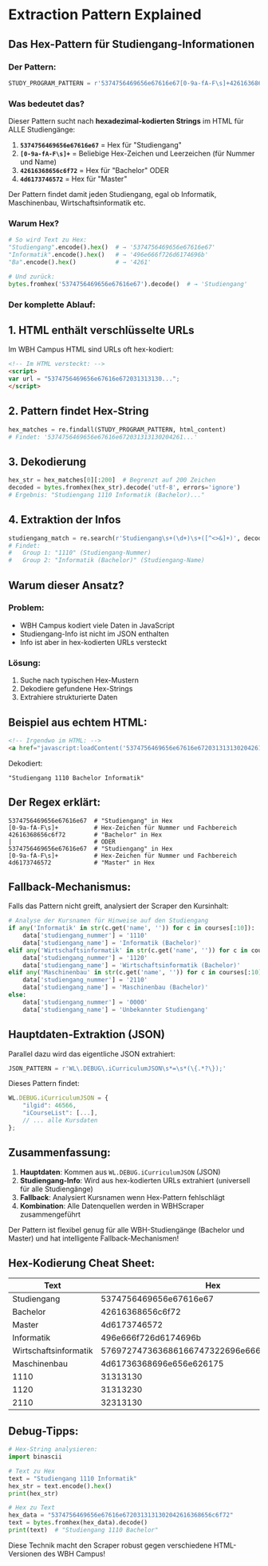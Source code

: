 # Extraction Pattern Explained

## Das Hex-Pattern für Studiengang-Informationen

### Der Pattern:
```python
STUDY_PROGRAM_PATTERN = r'5374756469656e67616e67[0-9a-fA-F\s]+42616368656c6f72|5374756469656e67616e67[0-9a-fA-F\s]+4d6173746572'
```

### Was bedeutet das?

Dieser Pattern sucht nach **hexadezimal-kodierten Strings** im HTML für ALLE Studiengänge:

1. **`5374756469656e67616e67`** = Hex für "Studiengang"
2. **`[0-9a-fA-F\s]+`** = Beliebige Hex-Zeichen und Leerzeichen (für Nummer und Name)
3. **`42616368656c6f72`** = Hex für "Bachelor" ODER
4. **`4d6173746572`** = Hex für "Master"

Der Pattern findet damit jeden Studiengang, egal ob Informatik, Maschinenbau, Wirtschaftsinformatik etc.

### Warum Hex?

```python
# So wird Text zu Hex:
"Studiengang".encode().hex()  # → '5374756469656e67616e67'
"Informatik".encode().hex()   # → '496e666f726d6174696b'
"Ba".encode().hex()           # → '4261'

# Und zurück:
bytes.fromhex('5374756469656e67616e67').decode()  # → 'Studiengang'
```

### Der komplette Ablauf:

## 1. HTML enthält verschlüsselte URLs

Im WBH Campus HTML sind URLs oft hex-kodiert:
```html
<!-- Im HTML versteckt: -->
<script>
var url = "5374756469656e67616e672031313130...";
</script>
```

## 2. Pattern findet Hex-String

```python
hex_matches = re.findall(STUDY_PROGRAM_PATTERN, html_content)
# Findet: '5374756469656e67616e672031313130204261...'
```

## 3. Dekodierung

```python
hex_str = hex_matches[0][:200]  # Begrenzt auf 200 Zeichen
decoded = bytes.fromhex(hex_str).decode('utf-8', errors='ignore')
# Ergebnis: "Studiengang 1110 Informatik (Bachelor)..."
```

## 4. Extraktion der Infos

```python
studiengang_match = re.search(r'Studiengang\s+(\d+)\s+([^<>&]+)', decoded)
# Findet:
#   Group 1: "1110" (Studiengang-Nummer)
#   Group 2: "Informatik (Bachelor)" (Studiengang-Name)
```

## Warum dieser Ansatz?

### Problem:
- WBH Campus kodiert viele Daten in JavaScript
- Studiengang-Info ist nicht im JSON enthalten
- Info ist aber in hex-kodierten URLs versteckt

### Lösung:
1. Suche nach typischen Hex-Mustern
2. Dekodiere gefundene Hex-Strings
3. Extrahiere strukturierte Daten

## Beispiel aus echtem HTML:

```html
<!-- Irgendwo im HTML: -->
<a href="javascript:loadContent('5374756469656e67616e6720313131302042616368656c6f7220496e666f726d6174696b')">
```

Dekodiert:
```
"Studiengang 1110 Bachelor Informatik"
```

## Der Regex erklärt:

```regex
5374756469656e67616e67  # "Studiengang" in Hex
[0-9a-fA-F\s]+          # Hex-Zeichen für Nummer und Fachbereich
42616368656c6f72        # "Bachelor" in Hex
|                       # ODER
5374756469656e67616e67  # "Studiengang" in Hex
[0-9a-fA-F\s]+          # Hex-Zeichen für Nummer und Fachbereich
4d6173746572            # "Master" in Hex
```

## Fallback-Mechanismus:

Falls das Pattern nicht greift, analysiert der Scraper den Kursinhalt:
```python
# Analyse der Kursnamen für Hinweise auf den Studiengang
if any('Informatik' in str(c.get('name', '')) for c in courses[:10]):
    data['studiengang_nummer'] = '1110'
    data['studiengang_name'] = 'Informatik (Bachelor)'
elif any('Wirtschaftsinformatik' in str(c.get('name', '')) for c in courses[:10]):
    data['studiengang_nummer'] = '1120'
    data['studiengang_name'] = 'Wirtschaftsinformatik (Bachelor)'
elif any('Maschinenbau' in str(c.get('name', '')) for c in courses[:10]):
    data['studiengang_nummer'] = '2110'
    data['studiengang_name'] = 'Maschinenbau (Bachelor)'
else:
    data['studiengang_nummer'] = '0000'
    data['studiengang_name'] = 'Unbekannter Studiengang'
```

## Hauptdaten-Extraktion (JSON)

Parallel dazu wird das eigentliche JSON extrahiert:

```python
JSON_PATTERN = r'WL\.DEBUG\.iCurriculumJSON\s*=\s*(\{.*?\});'
```

Dieses Pattern findet:
```javascript
WL.DEBUG.iCurriculumJSON = {
    "ilgid": 46566,
    "iCourseList": [...],
    // ... alle Kursdaten
};
```

## Zusammenfassung:

1. **Hauptdaten**: Kommen aus `WL.DEBUG.iCurriculumJSON` (JSON)
2. **Studiengang-Info**: Wird aus hex-kodierten URLs extrahiert (universell für alle Studiengänge)
3. **Fallback**: Analysiert Kursnamen wenn Hex-Pattern fehlschlägt
4. **Kombination**: Alle Datenquellen werden in WBHScraper zusammengeführt

Der Pattern ist flexibel genug für alle WBH-Studiengänge (Bachelor und Master) und hat intelligente Fallback-Mechanismen!

## Hex-Kodierung Cheat Sheet:

| Text | Hex |
|------|-----|
| Studiengang | 5374756469656e67616e67 |
| Bachelor | 42616368656c6f72 |
| Master | 4d6173746572 |
| Informatik | 496e666f726d6174696b |
| Wirtschaftsinformatik | 576972747363686166747322696e666f726d6174696b |
| Maschinenbau | 4d61736368696e656e626175 |
| 1110 | 31313130 |
| 1120 | 31313230 |
| 2110 | 32313130 |

## Debug-Tipps:

```python
# Hex-String analysieren:
import binascii

# Text zu Hex
text = "Studiengang 1110 Informatik"
hex_str = text.encode().hex()
print(hex_str)

# Hex zu Text
hex_data = "5374756469656e67616e6720313131302042616368656c6f72"
text = bytes.fromhex(hex_data).decode()
print(text)  # "Studiengang 1110 Bachelor"
```

Diese Technik macht den Scraper robust gegen verschiedene HTML-Versionen des WBH Campus!